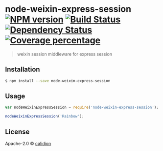 # node-weixin-express-session [![NPM version][npm-image]][npm-url] [![Build Status][travis-image]][travis-url] [![Dependency Status][daviddm-image]][daviddm-url] [![Coverage percentage][coveralls-image]][coveralls-url]
> weixin session middleware for express session

## Installation

```sh
$ npm install --save node-weixin-express-session
```

## Usage

```js
var nodeWeixinExpressSession = require('node-weixin-express-session');

nodeWeixinExpressSession('Rainbow');
```
## License

Apache-2.0 © [calidion](calidion.github.io)


[npm-image]: https://badge.fury.io/js/node-weixin-express-session.svg
[npm-url]: https://npmjs.org/package/node-weixin-express-session
[travis-image]: https://travis-ci.org/node-weixin/node-weixin-express-session.svg?branch=master
[travis-url]: https://travis-ci.org/node-weixin/node-weixin-express-session
[daviddm-image]: https://david-dm.org/node-weixin/node-weixin-express-session.svg?theme=shields.io
[daviddm-url]: https://david-dm.org/node-weixin/node-weixin-express-session
[coveralls-image]: https://coveralls.io/repos/node-weixin/node-weixin-express-session/badge.svg
[coveralls-url]: https://coveralls.io/r/node-weixin/node-weixin-express-session

